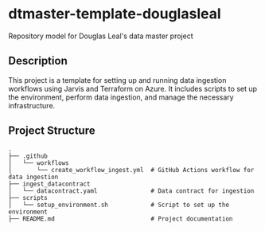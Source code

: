 # dtmaster-template-douglasleal

Repository model for Douglas Leal's data master project

## Description

This project is a template for setting up and running data ingestion workflows using Jarvis and Terraform on Azure. It includes scripts to set up the environment, perform data ingestion, and manage the necessary infrastructure.

## Project Structure

```plaintext
.
├── .github
│   └── workflows
│       └── create_workflow_ingest.yml  # GitHub Actions workflow for data ingestion
├── ingest_datacontract
│   └── datacontract.yaml               # Data contract for ingestion
├── scripts
│   └── setup_environment.sh            # Script to set up the environment
├── README.md                           # Project documentation
```
